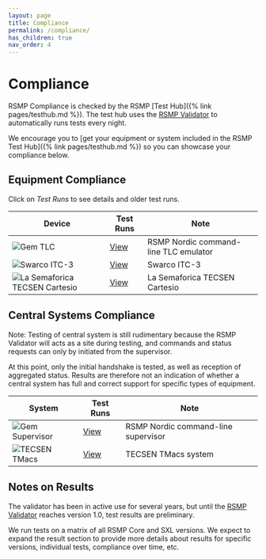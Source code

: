 ```yaml
---
layout: page
title: Compliance
permalink: /compliance/
has_children: true
nav_order: 4
---
```


# Compliance
RSMP Compliance is checked by the RSMP [Test Hub]({% link pages/testhub.md %}). The test hub uses the [RSMP Validator](https://github.com/rsmp-nordic/rsmp_validator) to automatically runs tests every night.

We encourage you to [get your equipment or system included in the RSMP Test Hub]({% link pages/testhub.md %}) so you can showcase your compliance below.


## Equipment Compliance
Click on *Test Runs* to see details and older test runs.


| Device | Test Runs | Note |
|--|--|--|
| ![Gem TLC](https://github.com/rsmp-nordic/rsmp_validator/actions/workflows/gem_tlc.yaml/badge.svg?branch=main) | [View](https://github.com/rsmp-nordic/rsmp_validator/actions/workflows/gem_tlc.yaml?query=branch=main) | RSMP Nordic command-line TLC emulator |
| ![Swarco ITC-3](https://github.com/rsmp-nordic/rsmp_validator/actions/workflows/swarco_itc3.yaml/badge.svg?branch=main&event=schedule) | [View](https://github.com/rsmp-nordic/rsmp_validator/actions/workflows/swarco_itc3.yaml?query=branch=main&event=schedule) | Swarco ITC-3 |
| ![La Semaforica TECSEN Cartesio](https://github.com/rsmp-nordic/rsmp_validator/actions/workflows/semaforica_cartesio.yaml/badge.svg?branch=main&event=schedule) | [View](https://github.com/rsmp-nordic/rsmp_validator/actions/workflows/semaforica_cartesio.yaml?query=branch=main&event=schedule) | La Semaforica TECSEN Cartesio |

## Central Systems Compliance
Note: Testing of central system is still rudimentary because the RSMP Validator will acts as a site during testing, and commands and status requests can only by initiated from the supervisor.

At this point, only the initial handshake is tested, as well as reception of aggregated status. Results are therefore not an indication of whether a central system has full and correct support for specific types of equipment. 

| System | Test Runs | Note |
|--|--|--|
| ![Gem Supervisor](https://github.com/rsmp-nordic/rsmp_validator/actions/workflows/gem_supervisor.yaml/badge.svg?branch=main) | [View](https://github.com/rsmp-nordic/rsmp_validator/actions/workflows/gem_supervisor.yaml?query=branch=main) | RSMP Nordic command-line supervisor |
| ![TECSEN TMacs](https://github.com/rsmp-nordic/rsmp_validator/actions/workflows/tecsen_tmacs.yaml/badge.svg?branch=main&event=schedule) | [View](https://github.com/rsmp-nordic/rsmp_validator/actions/workflows/tecsen_tmacs.yaml?query=branch=main&event=schedule) | TECSEN TMacs system |


## Notes on Results
The validator has been in active use for several years, but until the [RSMP Validator](https://github.com/rsmp-nordic/rsmp_validator) reaches version 1.0, test results are preliminary. 

We run tests on a matrix of all RSMP Core and SXL versions. We expect to expand the result section to provide more details about results for specific versions, individual tests, compliance over time, etc.

